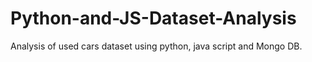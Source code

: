 # Python-and-JS-Dataset-Analysis
Analysis of used cars dataset using python, java script and Mongo DB.
